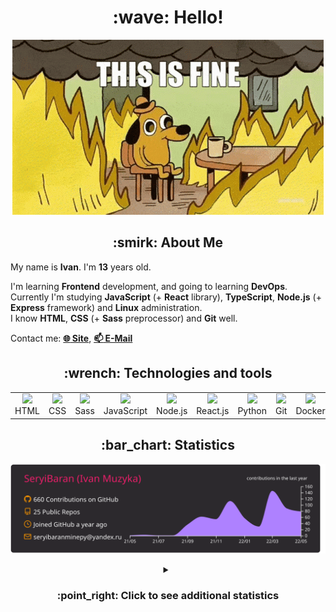 <h1 align="center">:wave: Hello!</h1>

<p align="center"><img src="images/this-is-fine.gif" /></p>

<h2 align="center">:smirk: About Me</h2>

My name is **Ivan**. I'm **13** years old.

I'm learning **Frontend** development, and going to learning **DevOps**.  
Currently I'm studying **JavaScript** (+ **React** library), **TypeScript**, **Node.js** (+ **Express** framework) and **Linux** administration.  
I know **HTML**, **CSS** (+ **Sass** preprocessor) and **Git** well.  

Contact me: [**:globe_with_meridians: Site**](https://seryibaran.github.io), [**:mailbox: E-Mail**](mailto:seryibaranminepy@yandex.ru)

<h2 align="center">:wrench: Technologies and tools</h2>
<table style="border-size:0px" align="center">
  <tr>
    <td style="border: none;" width="90" align="center"><a href="https://developer.mozilla.org/docs/Web/HTML"><img src="https://cdn.iconscout.com/icon/free/png-64/html-1175208.png"></a>HTML</td>
    <td style="border: none;" width="90" align="center"><a href="https://developer.mozilla.org/docs/Web/CSS"><img src="https://cdn.iconscout.com/icon/free/png-64/css-1175237.png"></a>CSS</td>
    <td style="border: none;" width="90" align="center"><a href="https://sass-lang.com/"><img src="https://cdn.iconscout.com/icon/free/png-64/sass-226054.png"></a>Sass</td>
    <td style="border: none;" width="90" align="center"><a href="https://developer.mozilla.org/docs/Web/JavaScript"><img src="https://cdn.iconscout.com/icon/free/png-64/js-3029998.png"></a>JavaScript</td>
    <td style="border: none;" width="90" align="center"><a href="https://nodejs.org"><img src="https://cdn.iconscout.com/icon/free/png-64/node-js-1174925.png"></a>Node.js</td>
    <td style="border: none;" width="90" align="center"><a href="https://reactjs.org/"><img src="https://cdn.iconscout.com/icon/free/png-64/react-282599.png"></a>React.js</td>
    <td style="border: none;" width="90" align="center"><a href="https://www.python.org/"><img src="https://cdn.iconscout.com/icon/free/png-64/python-2-226051.png"></a>Python</td>
    <td style="border: none;" width="90" align="center"><a href="https://git-scm.com/"><img src="https://cdn.iconscout.com/icon/free/png-64/git-225996.png"></a>Git</td>
    <td style="border: none;" width="90" align="center"><a href="https://www.docker.com/"><img src="https://cdn.iconscout.com/icon/free/png-64/docker-2944835.png"></a>Docker</td>
    <td style="border: none;" width="90" align="center"><a href="https://www.kernel.org/"><img src="https://cdn.iconscout.com/icon/free/png-64/linux-1174928.png"></a>Linux</td>
  </tr>
</table>

<h2 align="center">:bar_chart: Statistics</h2>

<p align="center"><img src="https://raw.githubusercontent.com/SeryiBaran/seryibaran/master/profile-summary-card-output/monokai/0-profile-details.svg" /></p>

<details>
  <summary align="center"><h3>:point_right: Click to see additional statistics</h3></summary>

<!--START_SECTION:waka-->
![Code Time](http://img.shields.io/badge/Code%20Time-0%20secs-blue)

![Profile Views](http://img.shields.io/badge/Profile%20Views-202-blue)

**🐱 My GitHub Data** 

> 🏆 365 Contributions in the Year 2022
 > 
> 📦 258.8 kB Used in GitHub's Storage 
 > 
> 🚫 Not Opted to Hire
 > 
> 📜 30 Public Repositories 
 > 
> 🔑 1 Private Repository 
 > 
**I'm an Early 🐤** 

```text
🌞 Morning    108 commits    █████░░░░░░░░░░░░░░░░░░░░   20.34% 
🌆 Daytime    305 commits    ██████████████░░░░░░░░░░░   57.44% 
🌃 Evening    118 commits    █████░░░░░░░░░░░░░░░░░░░░   22.22% 
🌙 Night      0 commits      ░░░░░░░░░░░░░░░░░░░░░░░░░   0.0%

```
📅 **I'm Most Productive on Wednesday** 

```text
Monday       72 commits     ███░░░░░░░░░░░░░░░░░░░░░░   13.56% 
Tuesday      65 commits     ███░░░░░░░░░░░░░░░░░░░░░░   12.24% 
Wednesday    120 commits    █████░░░░░░░░░░░░░░░░░░░░   22.6% 
Thursday     42 commits     ██░░░░░░░░░░░░░░░░░░░░░░░   7.91% 
Friday       97 commits     ████░░░░░░░░░░░░░░░░░░░░░   18.27% 
Saturday     76 commits     ███░░░░░░░░░░░░░░░░░░░░░░   14.31% 
Sunday       59 commits     ██░░░░░░░░░░░░░░░░░░░░░░░   11.11%

```


📊 **This Week I Spent My Time On** 

```text
⌚︎ Time Zone: Europe/Moscow

💬 Programming Languages: 
TypeScript               2 hrs 43 mins       █████████░░░░░░░░░░░░░░░░   38.05% 
JavaScript               2 hrs 34 mins       █████████░░░░░░░░░░░░░░░░   35.81% 
HTML                     44 mins             ██░░░░░░░░░░░░░░░░░░░░░░░   10.33% 
CSS                      25 mins             █░░░░░░░░░░░░░░░░░░░░░░░░   5.86% 
JSON                     21 mins             █░░░░░░░░░░░░░░░░░░░░░░░░   4.96%

🔥 Editors: 
Sublime Text             6 hrs 32 mins       ██████████████████████░░░   91.15% 
VS Code                  38 mins             ██░░░░░░░░░░░░░░░░░░░░░░░   8.85%

🐱‍💻 Projects: 
ddtReactCourse           1 hr 52 mins        ██████░░░░░░░░░░░░░░░░░░░   26.09% 
1400_it_tasks            1 hr 37 mins        █████░░░░░░░░░░░░░░░░░░░░   22.58% 
parallax-hover-test      1 hr 14 mins        ████░░░░░░░░░░░░░░░░░░░░░   17.25% 
mui-test                 1 hr 4 mins         ███░░░░░░░░░░░░░░░░░░░░░░   14.9% 
Telegram-Search-Bot      28 mins             █░░░░░░░░░░░░░░░░░░░░░░░░   6.58%

💻 Operating System: 
Windows                  7 hrs 10 mins       █████████████████████████   100.0%

```

**I Mostly Code in HTML** 

```text
HTML                     9 repos             ████████░░░░░░░░░░░░░░░░░   32.14% 
SCSS                     5 repos             ████░░░░░░░░░░░░░░░░░░░░░   17.86% 
JavaScript               5 repos             ████░░░░░░░░░░░░░░░░░░░░░   17.86% 
Python                   4 repos             ███░░░░░░░░░░░░░░░░░░░░░░   14.29% 
CSS                      3 repos             ██░░░░░░░░░░░░░░░░░░░░░░░   10.71%

```


**Timeline**

![Chart not found](https://raw.githubusercontent.com/SeryiBaran/SeryiBaran/master/charts/bar_graph.png) 


 Last Updated on 23/05/2022 12:36:30 UTC
<!--END_SECTION:waka-->

</details>
